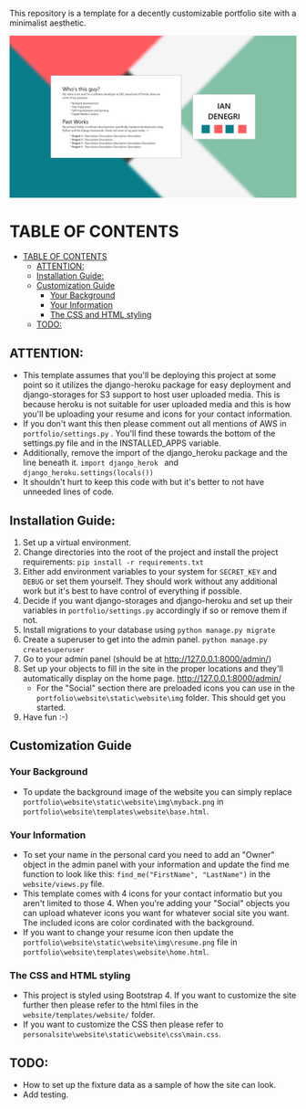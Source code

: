 This repository is a template for a decently customizable portfolio site with a minimalist aesthetic. 

![Mock up image.](/documentation/mockup.png?raw=true "Mock up of what the website should look like.")

# TABLE OF CONTENTS
- [TABLE OF CONTENTS](#table-of-contents)
  - [ATTENTION:](#attention)
  - [Installation Guide:](#installation-guide)
  - [Customization Guide](#customization-guide)
    - [Your Background](#your-background)
    - [Your Information](#your-information)
    - [The CSS and HTML styling](#the-css-and-html-styling)
  - [TODO:](#todo)

## ATTENTION:
* This template assumes that you'll be deploying this project at some point so it utilizes the django-heroku package for easy deployment and django-storages for S3 support to host user uploaded media. This is because heroku is not suitable for user uploaded media and this is how you'll be uploading your resume and icons for your contact information. 
* If you don't want this then please comment out all mentions of AWS in ```portfolio/settings.py``` . You'll find these towards the bottom of the settings.py file and in the INSTALLED_APPS variable. 
* Additionally, remove the import of the django_heroku package and the line beneath it. ```import django_herok ``` and ```django_heroku.settings(locals())``` 
* It shouldn't hurt to keep this code with but it's better to not have unneeded lines of code.

## Installation Guide:
1. Set up a virtual environment.
2. Change directories into the root of the project and install the project requirements: ```pip install -r requirements.txt```
3. Either add environment variables to your system for ```SECRET_KEY``` and ```DEBUG``` or set them yourself. They should work without any additional work but it's best to have control of everything if possible.
4. Decide if you want django-storages and django-heroku and set up their variables in  ```portfolio/settings.py``` accordingly if so or remove them if not.
5. Install migrations to your database using ```python manage.py migrate```
6. Create a superuser to get into the admin panel. ```python manage.py createsuperuser```
7. Go to your admin panel (should be at http://127.0.0.1:8000/admin/)
8. Set up your objects to fill in the site in the proper locations and they'll automatically display on the home page. http://127.0.0.1:8000/admin/
    * For the "Social" section there are preloaded icons you can use in the ```portfolio\website\static\website\img``` folder. This should get you started.
9. Have fun :-)

## Customization Guide
### Your Background
* To update the background image of the website you can simply replace ```portfolio\website\static\website\img\myback.png``` in ```portfolio\website\templates\website\base.html```.
### Your Information
* To set your name in the personal card you need to add an "Owner" object in the admin panel with your information and update the find me function to look like this: ```find_me("FirstName", "LastName")```  in the ```website/views.py``` file.
* This template comes with 4 icons for your contact informatio but you aren't limited to those 4. When you're adding your "Social" objects you can upload whatever icons you want for whatever social site you want. The included icons are color cordinated with the background.
* If you want to change your resume icon then update the ```portfolio\website\static\website\img\resume.png``` file in ```portfolio\website\templates\website\home.html```.
### The CSS and HTML styling
* This project is styled using Bootstrap 4. If you want to customize the site further then please refer to the html files in the ```website/templates/website/``` folder.
* If you want to customize the CSS then please refer to ```personalsite\website\static\website\css\main.css```.

## TODO:
* How to set up the fixture data as a sample of how the site can look.
* Add testing.